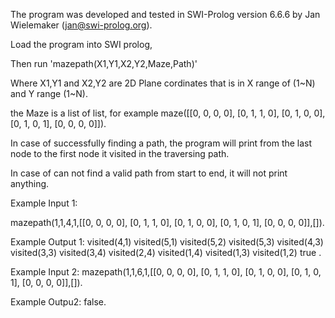 The program was developed and tested in SWI-Prolog version 6.6.6 by Jan Wielemaker (jan@swi-prolog.org).

Load the program into SWI prolog,

Then run  'mazepath(X1,Y1,X2,Y2,Maze,Path)'

Where X1,Y1  and X2,Y2 are 2D Plane cordinates that is in X range of (1~N) and Y range (1~N).

the Maze is a list of list, for example  maze([[0, 0, 0, 0],
          [0, 1, 1, 0],
          [0, 1, 0, 0],
          [0, 1, 0, 1],
          [0, 0, 0, 0]]).



In case of successfully finding a path, the program will print from the last node to the first node it visited in the traversing path.

In case of can not find a valid path from start to end, it will not print anything.


Example Input 1:

mazepath(1,1,4,1,[[0, 0, 0, 0],
          [0, 1, 1, 0],
          [0, 1, 0, 0],
          [0, 1, 0, 1],
          [0, 0, 0, 0]],[]).

Example Output 1:
visited(4,1)
visited(5,1)
visited(5,2)
visited(5,3)
visited(4,3)
visited(3,3)
visited(3,4)
visited(2,4)
visited(1,4)
visited(1,3)
visited(1,2)
true .


Example Input 2:
mazepath(1,1,6,1,[[0, 0, 0, 0],
          [0, 1, 1, 0],
          [0, 1, 0, 0],
          [0, 1, 0, 1],
          [0, 0, 0, 0]],[]).

Example Outpu2:
false.
